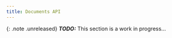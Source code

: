 ```yaml
---
title: Documents API
---
```


{: .note .unreleased}
**_TODO:_** This section is a work in progress...

<div style="min-height: 800px"></div>